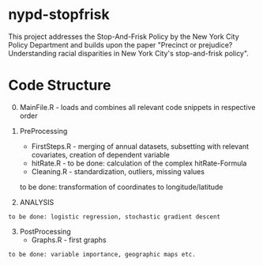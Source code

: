 # nypd-stopfrisk
This project addresses the Stop-And-Frisk Policy by the New York City Policy Department and builds upon the paper "Precinct or prejudice? Understanding racial disparities in New York City's stop-and-frisk policy".

# Code Structure
0) MainFile.R - loads and combines all relevant code snippets in respective order

  1) PreProcessing
      - FirstSteps.R - merging of annual datasets, subsetting with relevant covariates, creation of dependent variable
      - hitRate.R - to be done: calculation of the complex hitRate-Formula
      - Cleaning.R - standardization, outliers, missing values
      
      to be done: transformation of coordinates to longitude/latitude
      
  2) ANALYSIS
    
    to be done: logistic regression, stochastic gradient descent
    
    
  3) PostProcessing
      - Graphs.R - first graphs
      
    to be done: variable importance, geographic maps etc.
